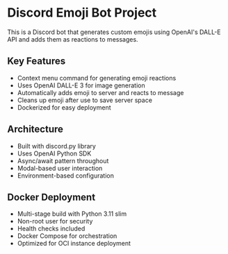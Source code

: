 <!-- Use this file to provide workspace-specific custom instructions to Copilot. For more details, visit https://code.visualstudio.com/docs/copilot/copilot-customization#_use-a-githubcopilotinstructionsmd-file -->

# Discord Emoji Bot Project

This is a Discord bot that generates custom emojis using OpenAI's DALL-E API and adds them as reactions to messages.

## Key Features
- Context menu command for generating emoji reactions
- Uses OpenAI DALL-E 3 for image generation
- Automatically adds emoji to server and reacts to message
- Cleans up emoji after use to save server space
- Dockerized for easy deployment

## Architecture
- Built with discord.py library
- Uses OpenAI Python SDK
- Async/await pattern throughout
- Modal-based user interaction
- Environment-based configuration

## Docker Deployment
- Multi-stage build with Python 3.11 slim
- Non-root user for security
- Health checks included
- Docker Compose for orchestration
- Optimized for OCI instance deployment
